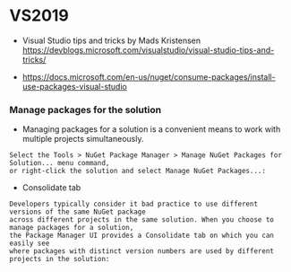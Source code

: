 # VS2019
- Visual Studio tips and tricks by Mads Kristensen
https://devblogs.microsoft.com/visualstudio/visual-studio-tips-and-tricks/ 

- https://docs.microsoft.com/en-us/nuget/consume-packages/install-use-packages-visual-studio

### Manage packages for the solution
- Managing packages for a solution is a convenient means to work with multiple projects simultaneously.
```
Select the Tools > NuGet Package Manager > Manage NuGet Packages for Solution... menu command, 
or right-click the solution and select Manage NuGet Packages...:
```
- Consolidate tab
```
Developers typically consider it bad practice to use different versions of the same NuGet package 
across different projects in the same solution. When you choose to manage packages for a solution, 
the Package Manager UI provides a Consolidate tab on which you can easily see 
where packages with distinct version numbers are used by different projects in the solution:
```
